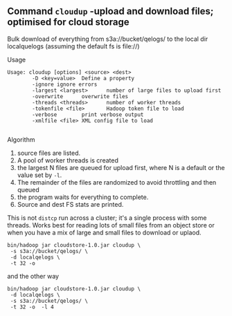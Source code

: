 <!---
  Licensed under the Apache License, Version 2.0 (the "License");
  you may not use this file except in compliance with the License.
  You may obtain a copy of the License at

   http://www.apache.org/licenses/LICENSE-2.0

  Unless required by applicable law or agreed to in writing, software
  distributed under the License is distributed on an "AS IS" BASIS,
  WITHOUT WARRANTIES OR CONDITIONS OF ANY KIND, either express or implied.
  See the License for the specific language governing permissions and
  limitations under the License. See accompanying LICENSE file.
-->


## Command `cloudup` -upload and download files; optimised for cloud storage 

Bulk download of everything from s3a://bucket/qelogs/ to the local dir localquelogs (assuming the default fs is file://)

Usage

```
Usage: cloudup [options] <source> <dest>
        -D <key=value>  Define a property
        -ignore ignore errors
        -largest <largest>      number of large files to upload first
        -overwrite      overwrite files
        -threads <threads>      number of worker threads
        -tokenfile <file>       Hadoop token file to load
        -verbose        print verbose output
        -xmlfile <file> XML config file to load


```

Algorithm

1. source files are listed.
2. A pool of worker threads is created
3. the largest N files are queued for upload first, where N is a default or the value set by `-l`.
4. The remainder of the files are randomized to avoid throttling and then queued
5. the program waits for everything to complete.
6. Source and dest FS stats are printed.

This is not `distcp` run across a cluster; it's a single process with some threads. 
Works best for reading lots of small files from an object store or when you have a 
mix of large and small files to download or uplaod.



```
bin/hadoop jar cloudstore-1.0.jar cloudup \
 -s s3a://bucket/qelogs/ \
 -d localqelogs \
 -t 32 -o
```

and the other way

```
bin/hadoop jar cloudstore-1.0.jar cloudup \
 -d localqelogs \
 -s s3a://bucket/qelogs/ \
 -t 32 -o  -l 4
```
